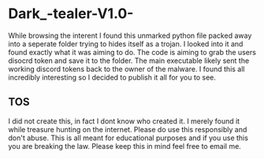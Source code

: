 # Dark_-tealer-V1.0-
While browsing the interent I found this unmarked python file packed away into a seperate folder trying to hides itself as a trojan. I looked into it and found exactly what it was aiming to do. The code is aiming to grab the users disocrd token and save it to the folder. The main executable likely sent the working discord tokens back to the owner of the malware. I found this all incredibly interesting so I decided to publish it all for you to see.

## TOS
I did not create this, in fact I dont know who created it. I merely found it while treasure hunting on the internet. Please do use this responsibly and don't abuse. This is all meant for educational purposes and if you use this you are breaking the law. Please keep this in mind feel free to email me.
